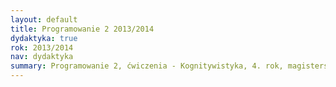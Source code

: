 ```yaml
---
layout: default
title: Programowanie 2 2013/2014
dydaktyka: true
rok: 2013/2014
nav: dydaktyka
summary: Programowanie 2, ćwiczenia - Kognitywistyka, 4. rok, magisterskie
---
```


